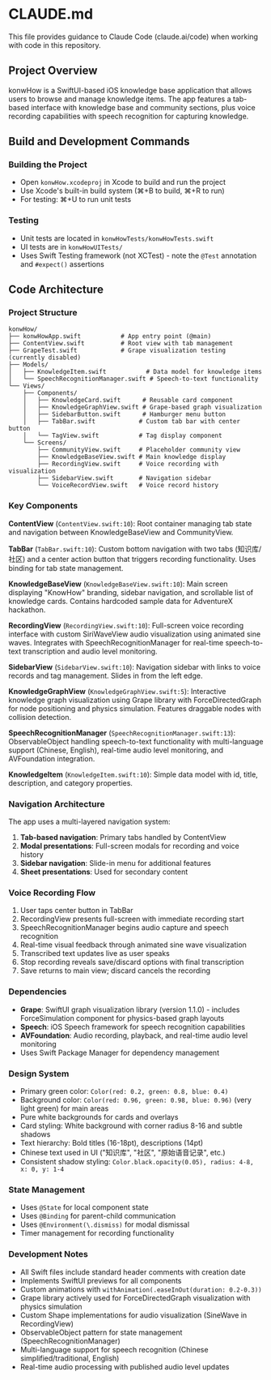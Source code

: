 # CLAUDE.md

This file provides guidance to Claude Code (claude.ai/code) when working with code in this repository.

## Project Overview

konwHow is a SwiftUI-based iOS knowledge base application that allows users to browse and manage knowledge items. The app features a tab-based interface with knowledge base and community sections, plus voice recording capabilities with speech recognition for capturing knowledge.

## Build and Development Commands

### Building the Project
- Open `konwHow.xcodeproj` in Xcode to build and run the project
- Use Xcode's built-in build system (⌘+B to build, ⌘+R to run)
- For testing: ⌘+U to run unit tests

### Testing
- Unit tests are located in `konwHowTests/konwHowTests.swift`
- UI tests are in `konwHowUITests/`
- Uses Swift Testing framework (not XCTest) - note the `@Test` annotation and `#expect()` assertions

## Code Architecture

### Project Structure
```
konwHow/
├── konwHowApp.swift           # App entry point (@main)
├── ContentView.swift          # Root view with tab management
├── GrapeTest.swift            # Grape visualization testing (currently disabled)
├── Models/
│   ├── KnowledgeItem.swift           # Data model for knowledge items
│   └── SpeechRecognitionManager.swift # Speech-to-text functionality
└── Views/
    ├── Components/
    │   ├── KnowledgeCard.swift      # Reusable card component
    │   ├── KnowledgeGraphView.swift # Grape-based graph visualization
    │   ├── SidebarButton.swift      # Hamburger menu button
    │   ├── TabBar.swift            # Custom tab bar with center button
    │   └── TagView.swift           # Tag display component
    └── Screens/
        ├── CommunityView.swift     # Placeholder community view
        ├── KnowledgeBaseView.swift # Main knowledge display
        ├── RecordingView.swift     # Voice recording with visualization
        ├── SidebarView.swift       # Navigation sidebar
        └── VoiceRecordView.swift   # Voice record history
```

### Key Components

**ContentView** (`ContentView.swift:10`): Root container managing tab state and navigation between KnowledgeBaseView and CommunityView.

**TabBar** (`TabBar.swift:10`): Custom bottom navigation with two tabs (知识库/社区) and a center action button that triggers recording functionality. Uses binding for tab state management.

**KnowledgeBaseView** (`KnowledgeBaseView.swift:10`): Main screen displaying "KnowHow" branding, sidebar navigation, and scrollable list of knowledge cards. Contains hardcoded sample data for AdventureX hackathon.

**RecordingView** (`RecordingView.swift:10`): Full-screen voice recording interface with custom SiriWaveView audio visualization using animated sine waves. Integrates with SpeechRecognitionManager for real-time speech-to-text transcription and audio level monitoring.

**SidebarView** (`SidebarView.swift:10`): Navigation sidebar with links to voice records and tag management. Slides in from the left edge.

**KnowledgeGraphView** (`KnowledgeGraphView.swift:5`): Interactive knowledge graph visualization using Grape library with ForceDirectedGraph for node positioning and physics simulation. Features draggable nodes with collision detection.

**SpeechRecognitionManager** (`SpeechRecognitionManager.swift:13`): ObservableObject handling speech-to-text functionality with multi-language support (Chinese, English), real-time audio level monitoring, and AVFoundation integration.

**KnowledgeItem** (`KnowledgeItem.swift:10`): Simple data model with id, title, description, and category properties.

### Navigation Architecture
The app uses a multi-layered navigation system:
1. **Tab-based navigation**: Primary tabs handled by ContentView
2. **Modal presentations**: Full-screen modals for recording and voice history
3. **Sidebar navigation**: Slide-in menu for additional features
4. **Sheet presentations**: Used for secondary content

### Voice Recording Flow
1. User taps center button in TabBar
2. RecordingView presents full-screen with immediate recording start
3. SpeechRecognitionManager begins audio capture and speech recognition
4. Real-time visual feedback through animated sine wave visualization
5. Transcribed text updates live as user speaks
6. Stop recording reveals save/discard options with final transcription
7. Save returns to main view; discard cancels the recording

### Dependencies
- **Grape**: SwiftUI graph visualization library (version 1.1.0) - includes ForceSimulation component for physics-based graph layouts
- **Speech**: iOS Speech framework for speech recognition capabilities
- **AVFoundation**: Audio recording, playback, and real-time audio level monitoring
- Uses Swift Package Manager for dependency management

### Design System
- Primary green color: `Color(red: 0.2, green: 0.8, blue: 0.4)`
- Background color: `Color(red: 0.96, green: 0.98, blue: 0.96)` (very light green) for main areas
- Pure white backgrounds for cards and overlays
- Card styling: White background with corner radius 8-16 and subtle shadows
- Text hierarchy: Bold titles (16-18pt), descriptions (14pt)
- Chinese text used in UI ("知识库", "社区", "原始语音记录", etc.)
- Consistent shadow styling: `Color.black.opacity(0.05), radius: 4-8, x: 0, y: 1-4`

### State Management
- Uses `@State` for local component state
- Uses `@Binding` for parent-child communication
- Uses `@Environment(\.dismiss)` for modal dismissal
- Timer management for recording functionality

### Development Notes
- All Swift files include standard header comments with creation date
- Implements SwiftUI previews for all components
- Custom animations with `withAnimation(.easeInOut(duration: 0.2-0.3))`
- Grape library actively used for ForceDirectedGraph visualization with physics simulation
- Custom Shape implementations for audio visualization (SineWave in RecordingView)
- ObservableObject pattern for state management (SpeechRecognitionManager)
- Multi-language support for speech recognition (Chinese simplified/traditional, English)
- Real-time audio processing with published audio level updates